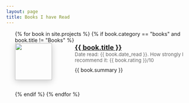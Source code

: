```yaml
---
layout: page
title: Books I have Read
---
```


<ul>
{% for book in site.projects %}
  {% if book.category == "books" and book.title != "Books" %}
    <li style="display: flex; align-items: flex-start; margin-bottom: 30px;">
      <a href="{{ book.url | relative_url }}">
        <img src="{{ book.image | relative_url }}" 
             style="height:100px; width:auto; margin-right: 62px; box-shadow: 0 4px 16px rgba(0,0,0,0.2);">
      </a>
      <div>
        <a href="{{ book.url | relative_url }}" 
           style="font-size: 1.3em; font-weight: bold;">
          {{ book.title }}
        </a>
        <div style="font-size: 0.95em; color: #666;">
            Date read: {{ book.date_read }}. How strongly I recommend it: {{ book.rating }}/10
        </div>
        <div style="margin-top: 10px;">
        {{ book.summary }}
        </div>
      </div>
    </li>
  {% endif %}
{% endfor %}
</ul>



